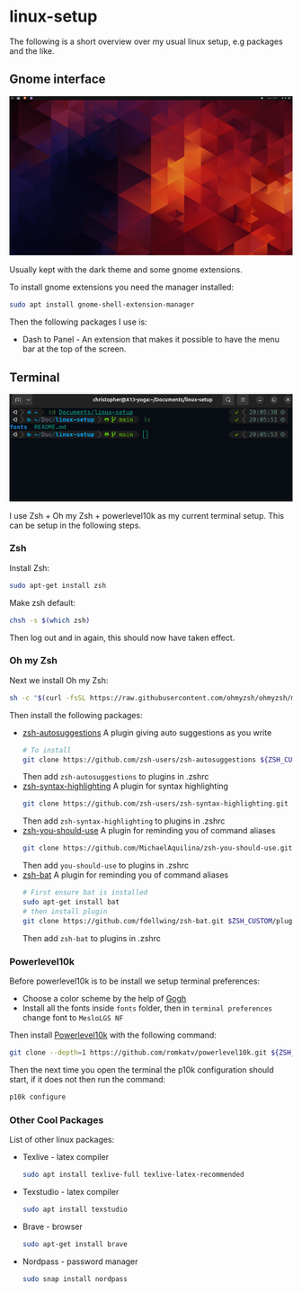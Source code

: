 # linux-setup

The following is a short overview over my usual linux setup, e.g packages and the like.

## Gnome interface

![Home Screen](imgs/screen.png?raw=true "Dekstop")

Usually kept with the dark theme and some gnome extensions.

To install gnome extensions you need the manager installed:
```bash
sudo apt install gnome-shell-extension-manager
```

Then the following packages I use is:

- Dash to Panel - An extension that makes it possible to have the menu bar at the top of the screen.

## Terminal

![Terminal](imgs/terminal.png?raw=true "Terminal")

I use Zsh + Oh my Zsh + powerlevel10k as my current terminal setup. This can be setup in the following steps.


### Zsh

Install Zsh:
```bash
sudo apt-get install zsh
```

Make zsh default:
```bash
chsh -s $(which zsh)
```

Then log out and in again, this should now have taken effect.

### Oh my Zsh

Next we install Oh my Zsh:
```bash
sh -c "$(curl -fsSL https://raw.githubusercontent.com/ohmyzsh/ohmyzsh/master/tools/install.sh)"
```

Then install the following packages:

- [zsh-autosuggestions](https://github.com/zsh-users/zsh-autosuggestions?ref=catalins.tech)
  A plugin giving auto suggestions as you write
  ```bash
  # To install
  git clone https://github.com/zsh-users/zsh-autosuggestions ${ZSH_CUSTOM:-~/.oh-my-zsh/custom}/plugins/zsh-autosuggestions
  ```
  Then add `zsh-autosuggestions` to plugins in .zshrc
- [zsh-syntax-highlighting](https://github.com/zsh-users/zsh-syntax-highlighting?ref=catalins.tech)
  A plugin for syntax highlighting
  ```bash
  git clone https://github.com/zsh-users/zsh-syntax-highlighting.git ${ZSH_CUSTOM:-~/.oh-my-zsh/custom}/plugins/zsh-syntax-highlighting
  ```
  Then add `zsh-syntax-highlighting` to plugins in .zshrc
- [zsh-you-should-use](https://github.com/MichaelAquilina/zsh-you-should-use?ref=catalins.tech)
  A plugin for reminding you of command aliases
  ```bash
  git clone https://github.com/MichaelAquilina/zsh-you-should-use.git $ZSH_CUSTOM/plugins/you-should-use
  ```
  Then add `you-should-use` to plugins in .zshrc
- [zsh-bat](https://github.com/MichaelAquilina/zsh-you-should-use?ref=catalins.tech)
  A plugin for reminding you of command aliases
  ```bash
  # First ensure bat is installed
  sudo apt-get install bat
  # then install plugin
  git clone https://github.com/fdellwing/zsh-bat.git $ZSH_CUSTOM/plugins/zsh-bat
  ```
  Then add `zsh-bat` to plugins in .zshrc

### Powerlevel10k

Before powerlevel10k is to be install we setup terminal preferences:

- Choose a color scheme by the help of [Gogh](https://github.com/Gogh-Co/Gogh)
- Install all the fonts inside `fonts` folder, then in `terminal preferences` change font to `MesloLGS NF`

Then install [Powerlevel10k](https://github.com/romkatv/powerlevel10k?tab=readme-ov-file#meslo-nerd-font-patched-for-powerlevel10k) with the following command:
```bash
git clone --depth=1 https://github.com/romkatv/powerlevel10k.git ${ZSH_CUSTOM:-$HOME/.oh-my-zsh/custom}/themes/powerlevel10k
```

Then the next time you open the terminal the p10k configuration should start, if it does not then run the command:
```bash
p10k configure
```

### Other Cool Packages

List of other linux packages:

- Texlive - latex compiler
  ```bash
  sudo apt install texlive-full texlive-latex-recommended
  ```
- Texstudio - latex compiler
  ```bash
  sudo apt install texstudio
  ```
- Brave - browser
  ```bash
  sudo apt-get install brave
  ```
- Nordpass - password manager
  ```bash
  sudo snap install nordpass
  ```
